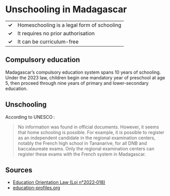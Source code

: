 # Unschooling in Madagascar

|       |                                            |
| ----- | ------------------------------------------ |
| **✓** | Homeschooling is a legal form of schooling |
| **✓** | It requires no prior authorisation         |
| **✓** | It can be curriculum-free                  |

## Compulsory education

Madagascar’s compulsory education system spans 10 years of schooling.
Under the 2023 law, children begin one mandatory year of preschool at age 5, then proceed through nine years of primary and lower-secondary education.

## Unschooling

According to UNESCO :

> No information was found in official documents. However, it seems that home schooling is possible.
> For example, it is possible to register as an independent candidate in the regional examination centers, notably the French high school in Tananarive, for all DNB and baccalaureate exams.
> Only the regional examination centers can register these exams with the French system in Madagascar.

## Sources

- [Education Orientation Law (Loi n°2022‑018)](https://www.assemblee-nationale.mg/wp-content/uploads/2023/01/LOI-n%C2%B0-2022-018-Syst%C3%A8me-%C3%A9ducatif.pdf)
- [education-profiles.org](https://education-profiles.org/fr/afrique-sub-saharienne/madagascar/~acteurs-non-etatiques-dans-leducation)
